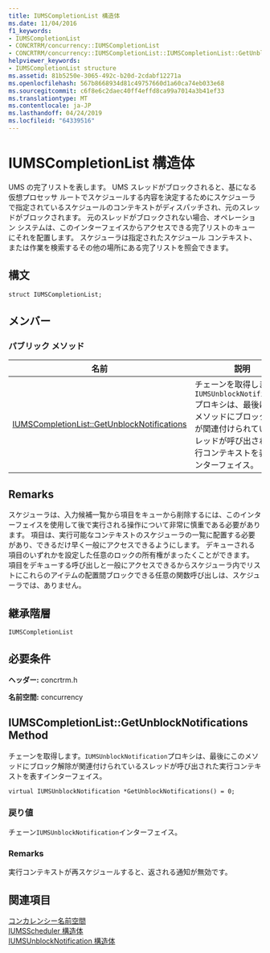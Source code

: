 ```yaml
---
title: IUMSCompletionList 構造体
ms.date: 11/04/2016
f1_keywords:
- IUMSCompletionList
- CONCRTRM/concurrency::IUMSCompletionList
- CONCRTRM/concurrency::IUMSCompletionList::IUMSCompletionList::GetUnblockNotifications
helpviewer_keywords:
- IUMSCompletionList structure
ms.assetid: 81b5250e-3065-492c-b20d-2cdabf12271a
ms.openlocfilehash: 567b8668934d81c49757660d1a60ca74eb033e68
ms.sourcegitcommit: c6f8e6c2daec40ff4effd8ca99a7014a3b41ef33
ms.translationtype: MT
ms.contentlocale: ja-JP
ms.lasthandoff: 04/24/2019
ms.locfileid: "64339516"
---
```

# <a name="iumscompletionlist-structure"></a>IUMSCompletionList 構造体

UMS の完了リストを表します。 UMS スレッドがブロックされると、基になる仮想プロセッサ ルートでスケジュールする内容を決定するためにスケジューラで指定されているスケジュールのコンテキストがディスパッチされ、元のスレッドがブロックされます。 元のスレッドがブロックされない場合、オペレーション システムは、このインターフェイスからアクセスできる完了リストのキューにそれを配置します。 スケジューラは指定されたスケジュール コンテキスト、または作業を検索するその他の場所にある完了リストを照会できます。

## <a name="syntax"></a>構文

```
struct IUMSCompletionList;
```

## <a name="members"></a>メンバー

### <a name="public-methods"></a>パブリック メソッド

|名前|説明|
|----------|-----------------|
|[IUMSCompletionList::GetUnblockNotifications](#getunblocknotifications)|チェーンを取得します。`IUMSUnblockNotification`プロキシは、最後にこのメソッドにブロック解除が関連付けられているスレッドが呼び出された実行コンテキストを表すインターフェイス。|

## <a name="remarks"></a>Remarks

スケジューラは、入力候補一覧から項目をキューから削除するには、このインターフェイスを使用して後で実行される操作について非常に慎重である必要があります。 項目は、実行可能なコンテキストのスケジューラの一覧に配置する必要があり、できるだけ早く一般にアクセスできるようにします。 デキューされる項目のいずれかを設定した任意のロックの所有権がまったくことができます。 項目をデキューする呼び出しと一般にアクセスできるからスケジューラ内でリストにこれらのアイテムの配置間ブロックできる任意の関数呼び出しは、スケジューラでは、ありません。

## <a name="inheritance-hierarchy"></a>継承階層

`IUMSCompletionList`

## <a name="requirements"></a>必要条件

**ヘッダー:** concrtrm.h

**名前空間:** concurrency

##  <a name="getunblocknotifications"></a>  IUMSCompletionList::GetUnblockNotifications Method

チェーンを取得します。`IUMSUnblockNotification`プロキシは、最後にこのメソッドにブロック解除が関連付けられているスレッドが呼び出された実行コンテキストを表すインターフェイス。

```
virtual IUMSUnblockNotification *GetUnblockNotifications() = 0;
```

### <a name="return-value"></a>戻り値

チェーン`IUMSUnblockNotification`インターフェイス。

### <a name="remarks"></a>Remarks

実行コンテキストが再スケジュールすると、返される通知が無効です。

## <a name="see-also"></a>関連項目

[コンカレンシー名前空間](concurrency-namespace.md)<br/>
[IUMSScheduler 構造体](iumsscheduler-structure.md)<br/>
[IUMSUnblockNotification 構造体](iumsunblocknotification-structure.md)
